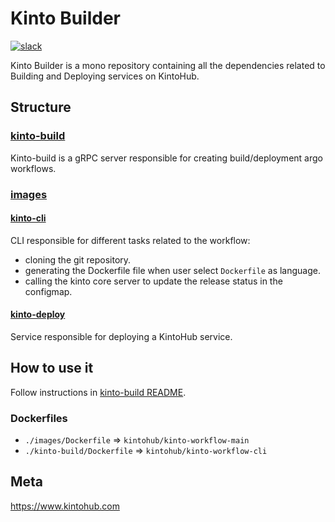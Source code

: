 # Kinto Builder
[![slack](https://img.shields.io/badge/slack-kintoproj-brightgreen)](https://slack.kintohub.com)

Kinto Builder is a mono repository containing all the dependencies related to Building and Deploying services on KintoHub.

## Structure

### [kinto-build](./kinto-build)

Kinto-build is a gRPC server responsible for creating build/deployment argo workflows.

### [images](./images)

#### [kinto-cli](./images/kinto-cli)

CLI responsible for different tasks related to the workflow:

- cloning the git repository.
- generating the Dockerfile file when user select `Dockerfile` as language.
- calling the kinto core server to update the release status in the configmap.

#### [kinto-deploy](./images/kinto-deploy)

Service responsible for deploying a KintoHub service.

## How to use it

Follow instructions in [kinto-build README](./kinto-build/README.md).

### Dockerfiles

- `./images/Dockerfile` => `kintohub/kinto-workflow-main`
- `./kinto-build/Dockerfile` => `kintohub/kinto-workflow-cli`

## Meta

https://www.kintohub.com
